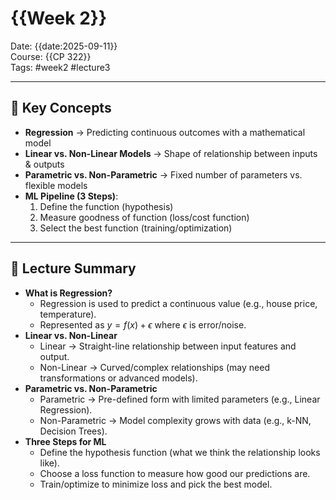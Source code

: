 # {{Week 2}}

Date: {{date:2025-09-11}}  
Course: {{CP 322}}  
Tags: #week2 #lecture3  

---

## 🧠 Key Concepts
- **Regression** → Predicting continuous outcomes with a mathematical model  
- **Linear vs. Non-Linear Models** → Shape of relationship between inputs & outputs  
- **Parametric vs. Non-Parametric** → Fixed number of parameters vs. flexible models  
- **ML Pipeline (3 Steps)**:
  1. Define the function (hypothesis)
  2. Measure goodness of function (loss/cost function)
  3. Select the best function (training/optimization)

---

## 📖 Lecture Summary
- **What is Regression?**
  - Regression is used to predict a continuous value (e.g., house price, temperature).
  - Represented as $y = f(x) + \epsilon$ where $\epsilon$ is error/noise.
- **Linear vs. Non-Linear**
  - Linear → Straight-line relationship between input features and output.
  - Non-Linear → Curved/complex relationships (may need transformations or advanced models).
- **Parametric vs. Non-Parametric**
  - Parametric → Pre-defined form with limited parameters (e.g., Linear Regression).
  - Non-Parametric → Model complexity grows with data (e.g., k-NN, Decision Trees).
- **Three Steps for ML**
  - Define the hypothesis function (what we think the relationship looks like).
  - Choose a loss function to measure how good our predictions are.
  - Train/optimize to minimize loss and pick the best model.
